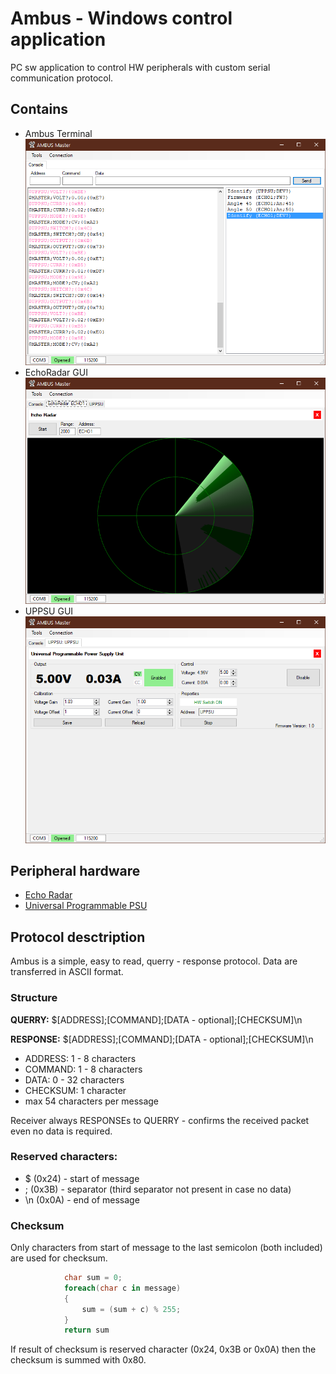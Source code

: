 # Ambus - Windows control application
PC sw application to control HW peripherals with custom serial communication protocol.

## Contains
- Ambus Terminal  
![Alt text](/pictures/console.png)
- EchoRadar GUI  
![Alt text](/pictures/radar.png)
- UPPSU GUI  
![Alt text](/pictures/UPPSU.png)

## Peripheral hardware
- [Echo Radar](https://github.com/VasiKisha/Ambus---EchoRadar)
- [Universal Programmable PSU](https://github.com/VasiKisha/Ambus---UPPSU)

## Protocol desctription
Ambus is a simple, easy to read, querry - response protocol. Data are transferred in ASCII format.

### Structure
**QUERRY:** $[ADDRESS];[COMMAND];[DATA - optional];[CHECKSUM]\n

**RESPONSE:** $[ADDRESS];[COMMAND];[DATA - optional];[CHECKSUM]\n

- ADDRESS:  1 - 8 characters
- COMMAND:  1 - 8 characters
- DATA:     0 - 32 characters
- CHECKSUM: 1 character
- max 54 characters per message

Receiver always RESPONSEs to QUERRY - confirms the received packet even no data is required.

### Reserved characters:
- $ (0x24) - start of message
- ; (0x3B) - separator (third separator not present in case no data)
- \n (0x0A) - end of message

### Checksum
Only characters from start of message to the last semicolon (both included) are used for checksum.
```c#
            char sum = 0;
            foreach(char c in message)
            {
                sum = (sum + c) % 255;
            }
            return sum
```
If result of checksum is reserved character (0x24, 0x3B or 0x0A) then the checksum is summed with 0x80.
